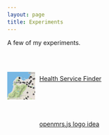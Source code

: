 ```yaml
---
layout: page
title: Experiments
---
```


A few of my experiments.

<br/>
<div>
  <p>
    <a href="/experiments/dataquest/">
      <div>
        <p style="float: left;">
          <img height="64px" width="64px" src="/public/images/experiment-icons/health-service-finder.jpg" alt="Health Service Finder">
        </p>
        <p style="line-height:60px; padding-left: 74px">
          Health Service Finder
        </p>
      </div>
    </a>
  </p>
<br/>
  <p>
    <a href="/experiments/openmrs.js-logo/">
      <div>
        <p style="float: left;">
            <object style="pointer-events: none;" id="logo" data="../public/images/openmrs.js-logo.svg" type="image/svg+xml" onload="fixupSVG();"></object>
            <script>
            function fixupSVG () {
              //debugger;
                var svg = document.getElementById("logo").contentDocument.getElementsByTagName("svg")[0];
                svg.setAttribute("height", "64px");
                svg.setAttribute("viewBox", "0 0 440 397");
              }
            </script>
        </p>
        <p style="line-height:60px; padding-left: 74px">
          openmrs.js logo idea
        </p>
      </div>
    </a>
  </p>
</div>
